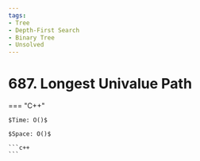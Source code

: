 ```yaml
---
tags:
- Tree
- Depth-First Search
- Binary Tree
- Unsolved
---
```



# 687. Longest Univalue Path

=== "C++"

    $Time: O()$

    $Space: O()$

    ```c++
    ```